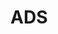 # ADS









































































































































































































